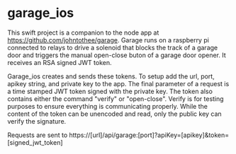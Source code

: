 #  garage_ios

This swift project is a companion to the node app at https://github.com/johntothee/garage. Garage runs on a raspberry pi connected to relays to drive a solenoid that blocks the track of a garage door and triggers the manual open-close buton of a garage door opener. It receives an RSA signed JWT token. 

Garage_ios creates and sends these tokens. To setup add the url, port, apikey string, and private key to the app. The final parameter of a request is a time stamped JWT token signed with the private key. The token also contains either the command "verify" or "open-close". Verify is for testing purposes to ensure everything is communicating properly. While the content of the token can be unencoded and read, only the public key can verify the signature.

Requests are sent to https://[url]/api/garage:[port]?apiKey=[apikey]&token=[signed_jwt_token]
